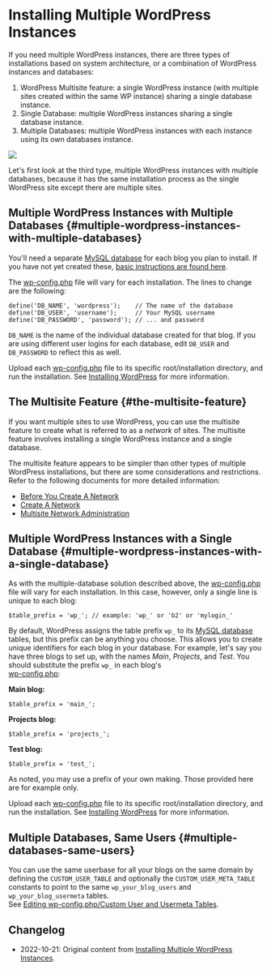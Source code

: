 # Installing Multiple WordPress Instances

If you need multiple WordPress instances, there are three types of installations based on system architecture, or a combination of WordPress instances and databases:

1. WordPress Multisite feature: a single WordPress instance (with multiple sites created within the same WP instance) sharing a single database instance.
2. Single Database: multiple WordPress instances sharing a single database instance.
3. Multiple Databases: multiple WordPress instances with each instance using its own databases instance.

![](https://wordpress.org/documentation/files/2022/06/multisite_db_layout-1024x469.jpg)

Let's first look at the third type, multiple WordPress instances with multiple databases, because it has the same installation process as the single WordPress site except there are multiple sites.

## Multiple WordPress Instances with Multiple Databases {#multiple-wordpress-instances-with-multiple-databases}

You'll need a separate [MySQL database](https://wordpress.org/documentation/article/glossary/#mysql) for each blog you plan to install. If you have not yet created these, [basic instructions are found here](https://developer.wordpress.org/advanced-administration/before-install/howto-install/#step-2-create-the-database-and-a-user).

The [wp-config.php](https://wordpress.org/documentation/article/editing-wp-config-php/) file will vary for each installation. The lines to change are the following:

```
define('DB_NAME', 'wordpress');    // The name of the database
define('DB_USER', 'username');     // Your MySQL username
define('DB_PASSWORD', 'password'); // ... and password
```

`DB_NAME` is the name of the individual database created for that blog. If you are using different user logins for each database, edit `DB_USER` and `DB_PASSWORD` to reflect this as well.

Upload each [wp-config.php](https://developer.wordpress.org/advanced-administration/wordpress/wp-config/) file to its specific root/installation directory, and run the installation. See [Installing WordPress](https://developer.wordpress.org/advanced-administration/before-install/howto-install/) for more information.

## The Multisite Feature {#the-multisite-feature}

If you want multiple sites to use WordPress, you can use the multisite feature to create what is referred to as a _network_ of sites. The multisite feature involves installing a single WordPress instance and a single database.

The multisite feature appears to be simpler than other types of multiple WordPress installations, but there are some considerations and restrictions. Refer to the following documents for more detailed information:

* [Before You Create A Network](https://developer.wordpress.org/advanced-administration/multisite/prepare-network/)
* [Create A Network](https://developer.wordpress.org/advanced-administration/multisite/create-network/)
* [Multisite Network Administration](https://developer.wordpress.org/advanced-administration/multisite/administration/)

## Multiple WordPress Instances with a Single Database {#multiple-wordpress-instances-with-a-single-database}

As with the multiple-database solution described above, the [wp-config.php](https://developer.wordpress.org/advanced-administration/wordpress/wp-config/) file will vary for each installation. In this case, however, only a single line is unique to each blog:

```
$table_prefix = 'wp_'; // example: 'wp_' or 'b2' or 'mylogin_' 
```

By default, WordPress assigns the table prefix `wp_` to its [MySQL database](https://wordpress.org/documentation/article/glossary/#mysql) tables, but this prefix can be anything you choose. This allows you to create unique identifiers for each blog in your database. For example, let's say you have three blogs to set up, with the names _Main_, _Projects_, and _Test_. You should substitute the prefix `wp_` in each blog's  
[wp-config.php](https://developer.wordpress.org/advanced-administration/wordpress/wp-config/):

**Main blog:**
```
$table_prefix = 'main_'; 
```

**Projects blog:**
```
$table_prefix = 'projects_'; 
```

**Test blog:**
```
$table_prefix = 'test_'; 
```

As noted, you may use a prefix of your own making. Those provided here are for example only.

Upload each [wp-config.php](https://developer.wordpress.org/advanced-administration/wordpress/wp-config/) file to its specific root/installation directory, and run the installation. See [Installing WordPress](https://developer.wordpress.org/advanced-administration/before-install/howto-install/) for more information.

## Multiple Databases, Same Users {#multiple-databases-same-users}

You can use the same userbase for all your blogs on the same domain by defining the `CUSTOM_USER_TABLE` and optionally the `CUSTOM_USER_META_TABLE` constants to point to the same `wp_your_blog_users` and `wp_your_blog_usermeta` tables.  
See [Editing wp-config.php/Custom User and Usermeta Tables](https://developer.wordpress.org/advanced-administration/wordpress/wp-config/#custom-user-and-usermeta-tables).

## Changelog

- 2022-10-21: Original content from [Installing Multiple WordPress Instances](https://wordpress.org/documentation/article/installing-multiple-blogs/).
